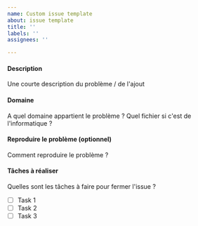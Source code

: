 ```yaml
---
name: Custom issue template
about: issue template
title: ''
labels: ''
assignees: ''

---
```


#### Description
Une courte description du problème / de l'ajout

#### Domaine
A quel domaine appartient le problème ? Quel fichier si c'est de l'informatique ? 

#### Reproduire le problème (optionnel)
Comment reproduire le problème ? 

#### Tâches à réaliser 
Quelles sont les tâches à faire pour fermer l'issue ?
- [ ] Task 1
- [ ] Task 2
- [ ] Task 3
